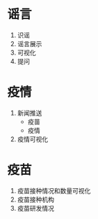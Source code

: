 # 谣言

1. 识谣
2. 谣言展示
3. 可视化
4. 提问





# 疫情

1. 新闻推送
   * 疫苗
   * 疫情
2. 疫情可视化







# 疫苗

1. 疫苗接种情况和数量可视化
2. 疫苗接种机构
3. 疫苗研发情况